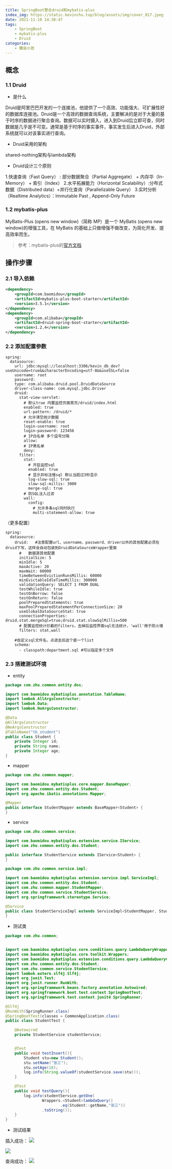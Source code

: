 ```yaml
---
title: SpringBoot整合druid和mybatis-plus
index_img: https://static.kevinchu.top/blog/assets/img/cover_017.jpeg
date: 2021-11-10 14:38:47
tags:
    - SpringBoot
    - mybatis-plus
    - Druid
categories:
    - 雕虫小技
---
```

## 概念
### 1.1 Druid

- 是什么

Druid是阿里巴巴开发的一个连接池，他提供了一个高效、功能强大、可扩展性好的数据库连接池。Druid是一个高效的数据查询系统，主要解决的是对于大量的基于时序的数据进行聚合查询。数据可以实时摄入，进入到Druid后立即可查，同时数据是几乎是不可变。通常是基于时序的事实事件，事实发生后进入Druid，外部系统就可以对该事实进行查询。

- Druid采用的架构

shared-nothing架构与lambda架构

- Druid设计三个原则

1.快速查询（Fast Query） : 部分数据聚合（Partial Aggregate） + 内存华（In-Memory） + 索引（Index）
2.水平拓展能力（Horizontal Scalability）:分布式数据（Distributed data）+并行化查询（Parallelizable Query）
3.实时分析（Realtime Analytics）：Immutable Past , Append-Only Future

### 1.2 mybatis-plus
MyBatis-Plus (opens new window)（简称 MP）是一个 MyBatis (opens new window)的增强工具，在 MyBatis 的基础上只做增强不做改变，为简化开发、提高效率而生。
>参考：mybatis-plus的[官方文档](https://baomidou.com/)

## 操作步骤
### 2.1 导入依赖
```XML
<dependency>
    <groupId>com.baomidou</groupId>
    <artifactId>mybatis-plus-boot-starter</artifactId>
    <version>3.5.1</version>
</dependency>
<dependency>
    <groupId>com.alibaba</groupId>
    <artifactId>druid-spring-boot-starter</artifactId>
    <version>1.2.4</version>
</dependency>
```

### 2.2 添加配置参数
```YML
spring:
  datasource:
    url: jdbc:mysql://localhost:3306/kevin_db_dev?useUnicode=true&&characterEncoding=utf-8&&useSSL=false
    username: root
    password: 
    type: com.alibaba.druid.pool.DruidDataSource
    driver-class-name: com.mysql.jdbc.Driver
    druid:
      stat-view-servlet:
        # 默认true 内置监控页面首页/druid/index.html
        enabled: true
        url-pattern: /druid/*
        # 允许清空统计数据
        reset-enable: true
        login-username: root
        login-password: 123456
        # IP白名单 多个逗号分隔
        allow:
        # IP黑名单
        deny:
      filter:
        stat:
          # 开启监控sql
          enabled: true
          # 显示并标注慢sql 默认当超过3秒显示
          log-slow-sql: true
          slow-sql-millis: 3000
          merge-sql: true
        # 防SQL注入过滤
        wall:
          config:
            # 允许多条sql同时执行
            multi-statement-allow: true
```
（更多配置）
```YML
spring:
  datasource:
    druid:   #注意配置url、username、password、driver以外的其他配置必须在druid下写，这样会自动包装到DruidDataSourceWrapper里面
      #   数据源其他配置
      initialSize: 5
      minIdle: 5
      maxActive: 20
      maxWait: 60000
      timeBetweenEvictionRunsMillis: 60000
      minEvictableIdleTimeMillis: 300000
      validationQuery: SELECT 1 FROM DUAL
      testWhileIdle: true
      testOnBorrow: false
      testOnReturn: false
      poolPreparedStatements: true
      maxPoolPreparedStatementPerConnectionSize: 20
      useGlobalDataSourceStat: true
      connectionProperties: druid.stat.mergeSql=true;druid.stat.slowSqlMillis=500
      # 配置监控统计拦截的filters，去掉后监控界面sql无法统计，'wall'用于防火墙
      filters: stat,wall

    #自定义sql文件名，点进去后这个是一个list
    schema:
      - classpath:department.sql #可以指定多个文件
```

### 2.3 搭建测试环境

- entity

```JAVA
package com.zhu.common.entity.dos;

import com.baomidou.mybatisplus.annotation.TableName;
import lombok.AllArgsConstructor;
import lombok.Data;
import lombok.NoArgsConstructor;

@Data
@AllArgsConstructor
@NoArgsConstructor
@TableName("tb_student")
public class Student {
    private Integer id;
    private String name;
    private Integer age;
}

```

- mapper

```JAVA
package com.zhu.common.mapper;

import com.baomidou.mybatisplus.core.mapper.BaseMapper;
import com.zhu.common.entity.dos.Student;
import org.apache.ibatis.annotations.Mapper;

@Mapper
public interface StudentMapper extends BaseMapper<Student> {
}

```

- service

```JAVA
package com.zhu.common.service;

import com.baomidou.mybatisplus.extension.service.IService;
import com.zhu.common.entity.dos.Student;

public interface StudentService extends IService<Student> {
}
```

```JAVA
package com.zhu.common.service.impl;

import com.baomidou.mybatisplus.extension.service.impl.ServiceImpl;
import com.zhu.common.entity.dos.Student;
import com.zhu.common.mapper.StudentMapper;
import com.zhu.common.service.StudentService;
import org.springframework.stereotype.Service;

@Service
public class StudentServiceImpl extends ServiceImpl<StudentMapper, Student> implements StudentService {
}

```

- 测试类

```JAVA
package com.zhu.common;


import com.baomidou.mybatisplus.core.conditions.query.LambdaQueryWrapper;
import com.baomidou.mybatisplus.core.toolkit.Wrappers;
import com.baomidou.mybatisplus.extension.conditions.query.LambdaQueryChainWrapper;
import com.zhu.common.entity.dos.Student;
import com.zhu.common.service.StudentService;
import lombok.extern.slf4j.Slf4j;
import org.junit.Test;
import org.junit.runner.RunWith;
import org.springframework.beans.factory.annotation.Autowired;
import org.springframework.boot.test.context.SpringBootTest;
import org.springframework.test.context.junit4.SpringRunner;

@Slf4j
@RunWith(SpringRunner.class)
@SpringBootTest(classes = CommonApplication.class)
public class StudentTest {

    @Autowired
    private StudentService studentService;


    @Test
    public void testInsert(){
        Student stu=new Student();
        stu.setName("张三");
        stu.setAge(18);
        log.info(String.valueOf(studentService.save(stu)));
    }

    @Test
    public void testQuery(){
        log.info(studentService.getOne(
                Wrappers.<Student>lambdaQuery()
                        .eq(Student::getName,"张三"))
                .toString());
    }
}

```

- 测试结果

插入成功：
![](https://static.kevinchu.top/blog/public/20220526153659.png)

![](https://static.kevinchu.top/blog/public/20220526153756.png)


查询成功：
![](https://static.kevinchu.top/blog/public/20220526153858.png)
